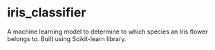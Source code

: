# iris_classifier
A machine learning model to determine to which species an Iris flower belongs to.
Built using Scikit-learn library.
